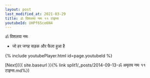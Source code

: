 ```yaml
---
layout: post
last_modified_at: 2021-03-29
title: ॐ विशलया नमः ११ टाइम्स
youtubeId: UHPf65ce6N4
---
```

 
 
 ॐ विशलया नमः  
 
 -  जो हर जगह सड़क और फैला हुआ है 
 
  
 
  
 
 
 
 
 
 


{% include youtubePlayer.html id=page.youtubeId %}
 
[Next]({{ site.baseurl }}{% link  split1/_posts/2014-09-13-ॐ अमृतय नमः ११ टाइम्स.md%})
 
